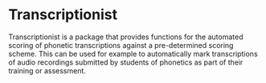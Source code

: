 # Transcriptionist

Transcriptionist is a package that provides functions for the automated scoring of
phonetic transcriptions against a pre-determined scoring scheme. This can be used for
example to automatically mark transcriptions of audio recordings submitted by students
of phonetics as part of their training or assessment.
